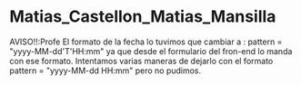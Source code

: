 # Matias_Castellon_Matias_Mansilla

AVISO!!:Profe El formato de la fecha lo tuvimos que cambiar a : pattern = "yyyy-MM-dd'T'HH:mm" ya que desde el formulario del fron-end lo manda con ese formato. Intentamos varias maneras de dejarlo con el formato pattern = "yyyy-MM-dd HH:mm" pero no pudimos. 
